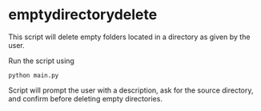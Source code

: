 
# emptydirectorydelete

This script will delete empty folders located in a directory as given by the user. 

Run the script using 


    python main.py


Script will prompt the user with a description, ask for the source directory, and confirm before deleting empty directories.
  
